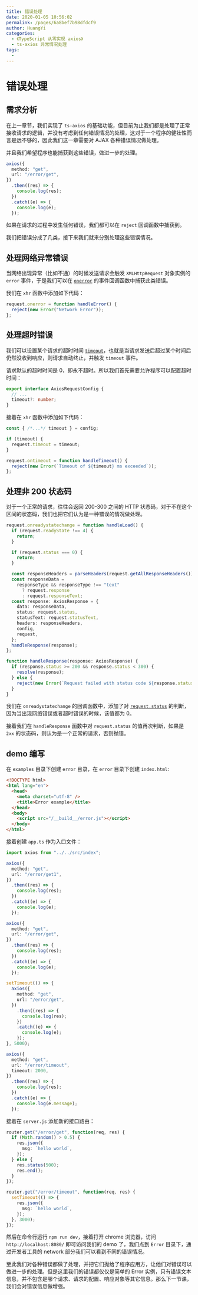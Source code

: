 ```yaml
---
title: 错误处理
date: 2020-01-05 10:56:02
permalink: /pages/6a8bef7b98dfdcf9
author: HuangYi
categories:
  - 《TypeScript 从零实现 axios》
  - ts-axios 异常情况处理
tags:
  -
---
```


# 错误处理

## 需求分析

在上一章节，我们实现了 `ts-axios` 的基础功能，但目前为止我们都是处理了正常接收请求的逻辑，并没有考虑到任何错误情况的处理，这对于一个程序的健壮性而言是远不够的，因此我们这一章需要对 AJAX 各种错误情况做处理。

并且我们希望程序也能捕获到这些错误，做进一步的处理。

```typescript
axios({
  method: "get",
  url: "/error/get",
})
  .then((res) => {
    console.log(res);
  })
  .catch((e) => {
    console.log(e);
  });
```

如果在请求的过程中发生任何错误，我们都可以在 `reject` 回调函数中捕获到。

我们把错误分成了几类，接下来我们就来分别处理这些错误情况。

## 处理网络异常错误

当网络出现异常（比如不通）的时候发送请求会触发 `XMLHttpRequest` 对象实例的 `error` 事件，于是我们可以在 [`onerror`](https://developer.mozilla.org/en-US/docs/Web/API/XMLHttpRequestEventTarget/onerror) 的事件回调函数中捕获此类错误。

我们在 `xhr` 函数中添加如下代码：

```typescript
request.onerror = function handleError() {
  reject(new Error("Network Error"));
};
```

## 处理超时错误

我们可以设置某个请求的超时时间 [`timeout`](https://developer.mozilla.org/en-US/docs/Web/API/XMLHttpRequest/timeout)，也就是当请求发送后超过某个时间后仍然没收到响应，则请求自动终止，并触发 `timeout` 事件。

请求默认的超时时间是 0，即永不超时。所以我们首先需要允许程序可以配置超时时间：

```typescript
export interface AxiosRequestConfig {
  // ...
  timeout?: number;
}
```

接着在 `xhr` 函数中添加如下代码：

```typescript
const { /*...*/ timeout } = config;

if (timeout) {
  request.timeout = timeout;
}

request.ontimeout = function handleTimeout() {
  reject(new Error(`Timeout of ${timeout} ms exceeded`));
};
```

## 处理非 200 状态码

对于一个正常的请求，往往会返回 200-300 之间的 HTTP 状态码，对于不在这个区间的状态码，我们也把它们认为是一种错误的情况做处理。

```typescript
request.onreadystatechange = function handleLoad() {
  if (request.readyState !== 4) {
    return;
  }

  if (request.status === 0) {
    return;
  }

  const responseHeaders = parseHeaders(request.getAllResponseHeaders());
  const responseData =
    responseType && responseType !== "text"
      ? request.response
      : request.responseText;
  const response: AxiosResponse = {
    data: responseData,
    status: request.status,
    statusText: request.statusText,
    headers: responseHeaders,
    config,
    request,
  };
  handleResponse(response);
};

function handleResponse(response: AxiosResponse) {
  if (response.status >= 200 && response.status < 300) {
    resolve(response);
  } else {
    reject(new Error(`Request failed with status code ${response.status}`));
  }
}
```

我们在 `onreadystatechange` 的回调函数中，添加了对 [`request.status`](https://developer.mozilla.org/en-US/docs/Web/API/XMLHttpRequest/status) 的判断，因为当出现网络错误或者超时错误的时候，该值都为 0。

接着我们在 `handleResponse` 函数中对 `request.status` 的值再次判断，如果是 `2xx` 的状态码，则认为是一个正常的请求，否则抛错。

## demo 编写

在 `examples` 目录下创建 `error` 目录，在 `error` 目录下创建 `index.html`:

```html
<!DOCTYPE html>
<html lang="en">
  <head>
    <meta charset="utf-8" />
    <title>Error example</title>
  </head>
  <body>
    <script src="/__build__/error.js"></script>
  </body>
</html>
```

接着创建 `app.ts` 作为入口文件：

```typescript
import axios from "../../src/index";

axios({
  method: "get",
  url: "/error/get1",
})
  .then((res) => {
    console.log(res);
  })
  .catch((e) => {
    console.log(e);
  });

axios({
  method: "get",
  url: "/error/get",
})
  .then((res) => {
    console.log(res);
  })
  .catch((e) => {
    console.log(e);
  });

setTimeout(() => {
  axios({
    method: "get",
    url: "/error/get",
  })
    .then((res) => {
      console.log(res);
    })
    .catch((e) => {
      console.log(e);
    });
}, 5000);

axios({
  method: "get",
  url: "/error/timeout",
  timeout: 2000,
})
  .then((res) => {
    console.log(res);
  })
  .catch((e) => {
    console.log(e.message);
  });
```

接着在 `server.js` 添加新的接口路由：

```typescript
router.get("/error/get", function(req, res) {
  if (Math.random() > 0.5) {
    res.json({
      msg: `hello world`,
    });
  } else {
    res.status(500);
    res.end();
  }
});

router.get("/error/timeout", function(req, res) {
  setTimeout(() => {
    res.json({
      msg: `hello world`,
    });
  }, 3000);
});
```

然后在命令行运行 `npm run dev`，接着打开 chrome 浏览器，访问 `http://localhost:8080/` 即可访问我们的 demo 了，我们点到 `Error` 目录下，通过开发者工具的 network 部分我们可以看到不同的错误情况。

至此我们对各种错误都做了处理，并把它们抛给了程序应用方，让他们对错误可以做进一步的处理。但是这里我们的错误都仅仅是简单的 Error 实例，只有错误文本信息，并不包含是哪个请求、请求的配置、响应对象等其它信息。那么下一节课，我们会对错误信息做增强。
